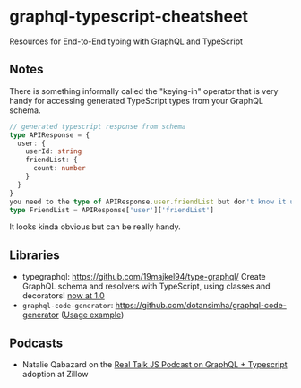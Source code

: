 # graphql-typescript-cheatsheet

Resources for End-to-End typing with GraphQL and TypeScript

## Notes

There is something informally called the "keying-in" operator that is very handy for accessing generated TypeScript types from your GraphQL schema.

```ts
// generated typescript response from schema
type APIResponse = {
  user: {
    userId: string
    friendList: {
      count: number
    }
  }
}
you need to the type of APIResponse.user.friendList but don't know it upfront
type FriendList = APIResponse['user']['friendList']
```

It looks kinda obvious but can be really handy.

## Libraries

- typegraphql: https://github.com/19majkel94/type-graphql/ Create GraphQL schema and resolvers with TypeScript, using classes and decorators! [now at 1.0](https://dev.to/michallytek/announcing-typegraphql-1-0-1d7h)
- `graphql-code-generator`: https://github.com/dotansimha/graphql-code-generator ([Usage example](https://formidable.com/blog/2019/strong-typing/))

## Podcasts

- Natalie Qabazard on the [Real Talk JS Podcast on GraphQL + Typescript](https://realtalkjavascript.simplecast.fm/42ba5d10) adoption at Zillow
